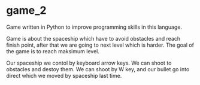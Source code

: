 # game_2

Game written in Python to improve programming skills in this language. 

Game is about the spaceship which have to avoid obstacles and reach finish point, after that we are going to next level which is harder. The goal of the game is to reach maksimum level.

Our spaceship we contol by keyboard arrow keys. We can shoot to obstacles and destoy them. We can shoot by W key, and our bullet go into direct which we moved by spaceship last time.
